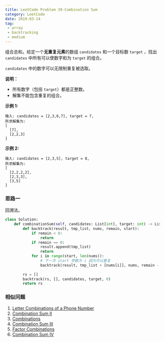 ```yaml
---
title: LeetCode Problem 39-Combination Sum
category: LeetCode
date: 2019-03-14
tag:
 - array
 - backtracking
 - medium
---
```


组合总和。给定一个**无重复元素**的数组 `candidates` 和一个目标数 `target` ，找出 `candidates` 中所有可以使数字和为 `target` 的组合。

`candidates` 中的数字可以无限制重复被选取。

**说明：**

- 所有数字（包括 `target`）都是正整数。
- 解集不能包含重复的组合。 

**示例 1:**

```
输入: candidates = [2,3,6,7], target = 7,
所求解集为:
[
  [7],
  [2,2,3]
]
```

**示例 2:**

```
输入: candidates = [2,3,5], target = 8,
所求解集为:
[
  [2,2,2,2],
  [2,3,3],
  [3,5]
]
```

### 思路一

回溯法。

```python
class Solution:
    def combinationSum(self, candidates: List[int], target: int) -> List[List[int]]:
        def backtrack(result, tmp_list, nums, remain, start):
            if remain < 0:
                return
            if remain == 0:
                result.append(tmp_list)
                return
            for i in range(start, len(nums)):
                # 下一次 start 参数为 i 因为可以重复
                backtrack(result, tmp_list + [nums[i]], nums, remain - nums[i], i)
        
        rs = []
        backtrack(rs, [], candidates, target, 0)
        return rs
```

### 相似问题

1. [Letter Combinations of a Phone Number](https://leetcode.com/problems/letter-combinations-of-a-phone-number/)
2. [Combination Sum II](https://leetcode.com/problems/combination-sum-ii/)
3. [Combinations](https://leetcode.com/problems/combinations/)
4. [Combination Sum III](https://leetcode.com/problems/combination-sum-iii/)
5. [Factor Combinations](https://leetcode.com/problems/factor-combinations/)
6. [Combination Sum IV](https://leetcode.com/problems/combination-sum-iv/)